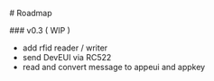 # Roadmap

### v0.3 ( WIP )

- add rfid reader / writer
- send DevEUI via RC522
- read and convert message to appeui and appkey
 


